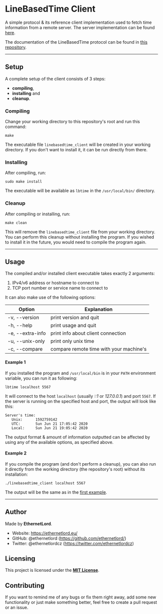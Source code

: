 # LineBasedTime Client
A simple protocol & its reference client implementation used to fetch time information from a remote server. The server implementation can be found [here](/ethernetlord/linebasedtime-server/).

The documentation of the LineBasedTime protocol can be found in [this repository](/ethernetlord/linebasedtime-protocol/).

---

## Setup
A complete setup of the client consists of 3 steps:
* **compiling**,
* **installing** and
* **cleanup**.

### Compiling
Change your working directory to this repository's root and run this command:
```
make
```
The executable file ```linebasedtime_client``` will be created in your working directory. If you don't want to install it, it can be run directly from there.

### Installing
After compiling, run:
```
sudo make install
```
The executable will be available as ```lbtime``` in the ```/usr/local/bin/``` directory.

### Cleanup
After compiling or installing, run:
```
make clean
```
This will remove the ```linebasedtime_client``` file from your working directory. You can perform this cleanup without installing the program. If you wished to install it in the future, you would need to compile the program again.

---

## Usage
The compiled and/or installed client executable takes exactly 2 arguments:
1. IPv4/v6 address or hostname to connect to
2. TCP port number or service name to connect to

It can also make use of the following options:

| Option           | Explanation                             |
| ---------------- | --------------------------------------- |
| -v, --version    | print version and quit                  |
| -h, --help       | print usage and quit                    |
| -e, --extra-info | print info about client connection      |
| -u, --unix-only  | print only unix time                    |
| -c, --compare    | compare remote time with your machine's |

#### Example 1
If you installed the program and ```/usr/local/bin``` is in your ```PATH``` environment variable, you can run it as following:
```
lbtime localhost 5567
```
It will connect to the host ```localhost``` (usually *::1* or *127.0.0.1*) and port ```5567```. If the server is running on the specified host and port, the output will look like this:
```
Server's time:
   Unix:      1592759142
   UTC:       Sun Jun 21 17:05:42 2020
   Local:     Sun Jun 21 19:05:42 2020
```
The output format & amount of information outputted can be affected by using any of the available options, as specified above.

#### Example 2
If you compile the program (and don't perform a cleanup), you can also run it directly from the working directory (the repository's root) without its installation:
```
./linebasedtime_client localhost 5567
```
The output will be the same as in the [first example](#Example%201).

---

## Author
Made by **EthernetLord**.
* Website: https://ethernetlord.eu/
* GitHub: @ethernetlord (https://github.com/ethernetlord/)
* Twitter: @ethernetlordcz (https://twitter.com/ethernetlordcz)


## Licensing
This project is licensed under the **[MIT License](/ethernetlord/linebasedtime-client/blob/master/LICENSE)**.


## Contributing
If you want to remind me of any bugs or fix them right away, add some new functionality or just make something better, feel free to create a pull request or an issue.
